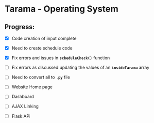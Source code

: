 # Tarama - Operating System 

## Progress:

- [x] Code creation of input complete
- [x] Need to create schedule code
- [x] Fix errors and issues in **`scheduleCheck()`** function
- [ ] Fix errors as discussed updating the values of an **`insideTarama`** array
- [ ] Need to convert all to **`.py`** file

- [ ] Website Home page
- [ ] Dashboard
- [ ] AJAX Linking
- [ ] Flask API 